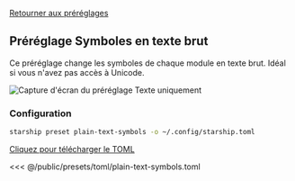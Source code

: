[Retourner aux préréglages](./#plain-text-symbols)

## Préréglage Symboles en texte brut

Ce préréglage change les symboles de chaque module en texte brut. Idéal si vous n'avez pas accès à Unicode.

![Capture d'écran du préréglage Texte uniquement](/presets/img/plain-text-symbols.png)

### Configuration

```sh
starship preset plain-text-symbols -o ~/.config/starship.toml
```

[Cliquez pour télécharger le TOML](/presets/toml/plain-text-symbols.toml)

<<< @/public/presets/toml/plain-text-symbols.toml
